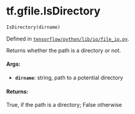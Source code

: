 <div itemscope itemtype="http://developers.google.com/ReferenceObject">
<meta itemprop="name" content="tf.gfile.IsDirectory" />
</div>

# tf.gfile.IsDirectory

``` python
IsDirectory(dirname)
```



Defined in [`tensorflow/python/lib/io/file_io.py`](https://www.tensorflow.org/code/tensorflow/python/lib/io/file_io.py).

Returns whether the path is a directory or not.

#### Args:

* <b>`dirname`</b>: string, path to a potential directory


#### Returns:

True, if the path is a directory; False otherwise